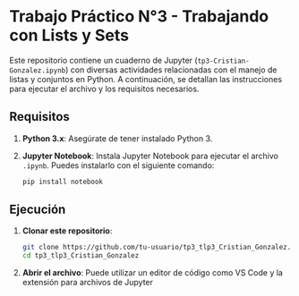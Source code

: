 # Trabajo Práctico N°3 - Trabajando con Lists y Sets

Este repositorio contiene un cuaderno de Jupyter (`tp3-Cristian-Gonzalez.ipynb`) con diversas actividades relacionadas con el manejo de listas y conjuntos en Python. A continuación, se detallan las instrucciones para ejecutar el archivo y los requisitos necesarios.

## Requisitos

1. **Python 3.x**: Asegúrate de tener instalado Python 3.

2. **Jupyter Notebook**: Instala Jupyter Notebook para ejecutar el archivo `.ipynb`. Puedes instalarlo con el siguiente comando:

   ```bash
   pip install notebook
   ```

## Ejecución

1. **Clonar este repositorio**:

   ```bash
   git clone https://github.com/tu-usuario/tp3_tlp3_Cristian_Gonzalez.git
   cd tp3_tlp3_Cristian_Gonzalez
   ```

2. **Abrir el archivo**: Puede utilizar un editor de código como VS Code y la extensión para archivos de Jupyter
